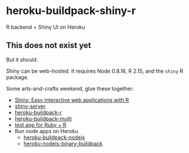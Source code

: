 heroku-buildpack-shiny-r
========================

R backend + Shiny UI on Heroku

This does not exist yet
-----------------------

But it should.

Shiny can be web-hosted.  It requires Node 0.8.16, R 2.15, and the `shiny` R package.

Some arts-and-crafts weekend, glue these together:

* [Shiny: Easy interactive web applications with R](https://github.com/rstudio/shiny)
* [shiny-server](https://github.com/rstudio/shiny-server)
* [heroku-buildpack-r](https://github.com/virtualstaticvoid/heroku-buildpack-r)
* [heroku-buildpack-multi](https://github.com/ddollar/heroku-buildpack-multi)
* [test app for Ruby + R](https://github.com/virtualstaticvoid/heroku-buildpack-r/tree/master/test)
* Run node apps on Heroku
  * [heroku-buildpack-nodejs](https://github.com/heroku/heroku-buildpack-nodejs)
  * [heroku-nodejs-binary-buildpack](https://github.com/arunoda/heroku-nodejs-binary-buildback)
